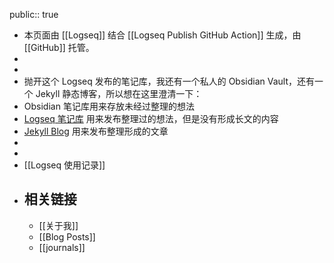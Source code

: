 public:: true

- 本页面由 [[Logseq]] 结合 [[Logseq Publish GitHub Action]] 生成，由 [[GitHub]] 托管。
-
-
- 抛开这个 Logseq 发布的笔记库，我还有一个私人的 Obsidian Vault，还有一个 Jekyll 静态博客，所以想在这里澄清一下：
- Obsidian 笔记库用来存放未经过整理的想法
- [Logseq 笔记库](https://notes.einverne.info) 用来发布整理过的想法，但是没有形成长文的内容
- [Jekyll Blog](https://blog.einverne.info) 用来发布整理形成的文章
-
-
- [[Logseq 使用记录]]
- ## 相关链接
	- [[关于我]]
	- [[Blog Posts]]
	- [[journals]]